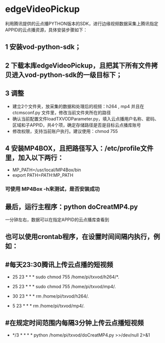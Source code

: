 # edgeVideoPickup
利用腾讯提供的云点播PYTHON版本的SDK，进行边缘视频数据采集上腾讯指定APPID的云点播资源，具体安装步骤如下：
## 1 安装vod-python-sdk；
## 2 下载本库edgeVideoPickup，且把其下所有文件拷贝进入vod-python-sdk的一级目标下；
## 3 调整
- 建立2个文件夹，放采集的数据和处理后的视频：h264 , mp4 并且在ctcmsconf.py 文件里，修改当前文件夹所在的路径
- 确认当前配置文件loadTXVODParameter.py，填入云点播用户名称、密码、区域和子APPID，共4个项，确定存储路径是否是目标云点播库账号
- 修改权限，支持当前账户执行。建议使用：chmod 755
## 4 安装MP4BOX，且把路径写入：/etc/profile文件里，加入以下两行：
- MP_PATH=/usr/local/MP4Box/bin
- export PATH=$PATH:$MP_PATH
### 可使用 MP4Box -h来测试，是否安装成功
## 最后，运行主程序：python doCreatMP4.py
一分钟左右，数据可以在指定APPID的云点播库查看到
## 也可以使用crontab程序，在设置时间间隔内执行，例如：
## #每天23:30腾讯上传云点播的短视频
- 25 23 * * *  sudo chmod 755 /home/pi/txvod/h264/*.
- 25 23 * * *  sudo chmod 755 /home/pi/txvod/mp4/*.*

- 30 23 * * *  rm /home/pi/txvod/h264/*.*
- 5 23 * * *  rm /home/pi/txvod/mp4/*.*

## #在规定时间范围内每隔3分钟上传云点播短视频
- */3 * * * * python /home/pi/txvod/doCreatMP4.py >>/dev/null 2>&1
